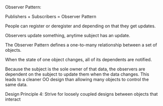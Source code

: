 Observer Pattern:

Publishers + Subscribers = Observer Pattern

People can register or deregister and depending on that they get updates.

Observers update something, anytime subject has an update.

The Observer Pattern defines a one-to-many relationship between a set of objects.

When the state of one object changes, all of its dependents are notified.

Because the subject is the sole owner of that data, the observers are dependent on the subject to update them when the
data changes. This leads to a cleaner OO design than allowing many objects to control the same data.

Design Principle 4: Strive for loosely coupled designs between objects that interact